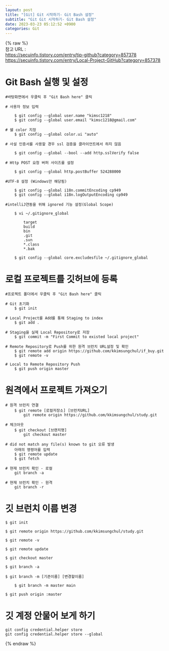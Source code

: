 ```yaml
---  
layout: post  
title: "[Git] Git 시작하기- Git Bash 설정"  
subtitle: "Git Git 시작하기- Git Bash 설정"  
date: 2023-03-23 05:12:52 +0900  
categories: Git  
---  
```

{% raw %}  
참고 URL :  
	https://secuinfo.tistory.com/entry/tip-github?category=857378  
	https://secuinfo.tistory.com/entry/Local-Project-GitHub?category=857378  
  
  
# Git Bash 실행 및 설정  
  
	#바탕화면에서 우클릭 후 "Git Bash here" 클릭  
  
	# 사용자 정보 입력   
  
		$ git config --global user.name "kimsc1218"   
		$ git config --global user.email "kimsc1218@gmail.com"   
  
	# 쉘 color 지정   
		$ git config --global color.ui "auto"   
  
	# 사설 인증서를 사용할 경우 ssl 검증을 클라이언트에서 하지 않음   
  
		$ git config --global --bool --add http.sslVerify false   
  
	# Http POST 요청 버퍼 사이즈를 설정   
  
		$ git config --global http.postBuffer 524288000   
  
	#UTF-8 설정 (Windows만 해당됨)   
  
		$ git config --global i18n.commitEncoding cp949   
		$ git config --global i18n.logOutputEncoding cp949   
  
	#intelliJ연동을 위해 ignored 기능 설정(Global Scope)   
  
		$ vi ~/.gitignore_global   
  
			target   
			build   
			bin   
			.git   
			.svn   
			*.class   
			*.bak   
  
		$ git config --global core.excludesfile ~/.gitignore_global  
  
  
  
  
# 로컬 프로젝트를 깃허브에 등록  
  
	#프로젝트 폴더에서 우클릭 후 "Git Bash here" 클릭  
  
	# Git 초기화   
		$ git init   
  
	# Local Project를 Add를 통해 Staging to index   
		$ git add .   
  
	# Staging을 실제 Local Repository로 저장   
		$ git commit -m "First Commit to existed local project"   
  
	# Remote Repository로 Push를 위한 원격 브런치 URL설정 및 확인   
		$ git remote add origin https://github.com/kkimsungchul/if_buy.git  
		$ git remote -v   
  
	# Local to Remote Repository Push   
		$ git push origin master  
  
  
  
  
  
# 원격에서 프로젝트 가져오기  
  
	# 원격 브런치 연결  
		$ git remote [로컬저장소] [브런치URL]  
			git remote origin https://github.com/kkimsungchul/study.git  
		  
	# 체크아웃   
		$ git checkout [브랜치명]  
			git checkout master  
		  
	# did not match any file(s) known to git 오류 발생  
		아래의 명령어를 입력  
		$ git remote update  
		$ git fetch   
	  
	# 현재 브런치 확인 - 로컬  
		git branch -a  
	  
	# 현재 브런치 확인 - 원격  
		git branch -r  
  
  
# 깃 브런치 이름 변경  
	$ git init  
  
	$ git remote origin https://github.com/kkimsungchul/study.git  
	  
	$ git remote -v  
  
	$ git remote update  
  
	$ git checkout master  
  
	$ git branch -a  
  
	$ git branch -m [기존이름] [변경할이름]  
  
		$ git branch -m	master main  
	  
	$ git push origin :master  
  
  
# 깃 계정 안물어 보게 하기  
  
	git config credential.helper store  
	git config credential.helper store --global  
{% endraw %}